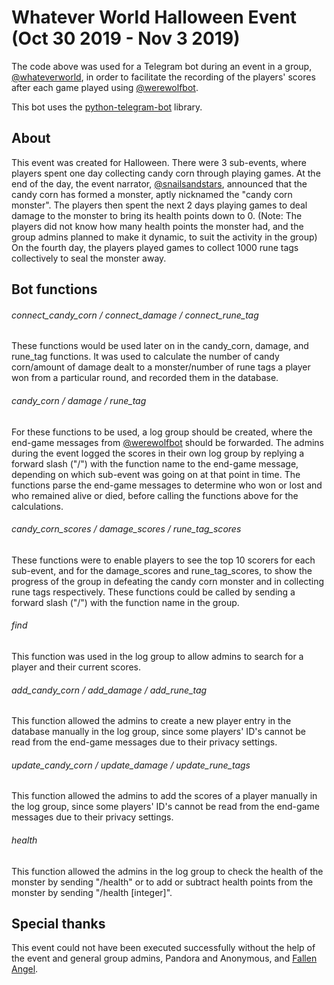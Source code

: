 # Whatever World Halloween Event (Oct 30 2019 - Nov 3 2019)
The code above was used for a Telegram bot during an event in a group, [@whateverworld](https://t.me/whateverworld), in order to facilitate the recording of the players' scores after each game played using [@werewolfbot](https://t.me/werewolfbot).

This bot uses the [python-telegram-bot](https://github.com/python-telegram-bot/python-telegram-bot) library.

## About
This event was created for Halloween. There were 3 sub-events, where players spent one day collecting candy corn through playing games. At the end of the day, the event narrator, [@snailsandstars](https://t.me/snailsandstars), announced that the candy corn has formed a monster, aptly nicknamed the "candy corn monster". The players then spent the next 2 days playing games to deal damage to the monster to bring its health points down to 0. (Note: The players did not know how many health points the monster had, and the group admins planned to make it dynamic, to suit the activity in the group) On the fourth day, the players played games to collect 1000 rune tags collectively to seal the monster away.

## Bot functions
###### connect_candy_corn / connect_damage / connect_rune_tag
These functions would be used later on in the candy_corn, damage, and rune_tag functions. It was used to calculate the number of candy corn/amount of damage dealt to a monster/number of rune tags a player won from a particular round, and recorded them in the database.

###### candy_corn / damage / rune_tag
For these functions to be used, a log group should be created, where the end-game messages from [@werewolfbot](https://t.me/werewolfbot) should be forwarded. The admins during the event logged the scores in their own log group by replying a forward slash ("/") with the function name to the end-game message, depending on which sub-event was going on at that point in time. The functions parse the end-game messages to determine who won or lost and who remained alive or died, before calling the functions above for the calculations.

###### candy_corn_scores / damage_scores / rune_tag_scores
These functions were to enable players to see the top 10 scorers for each sub-event, and for the damage_scores and rune_tag_scores, to show the progress of the group in defeating the candy corn monster and in collecting rune tags respectively. These functions could be called by sending a forward slash ("/") with the function name in the group.

###### find
This function was used in the log group to allow admins to search for a player and their current scores.

###### add_candy_corn / add_damage / add_rune_tag
This function allowed the admins to create a new player entry in the database manually in the log group, since some players' ID's cannot be read from the end-game messages due to their privacy settings.

###### update_candy_corn / update_damage / update_rune_tags
This function allowed the admins to add the scores of a player manually in the log group, since some players' ID's cannot be read from the end-game messages due to their privacy settings.

###### health
This function allowed the admins in the log group to check the health of the monster by sending "/health" or to add or subtract health points from the monster by sending "/health [integer]".

## Special thanks
This event could not have been executed successfully without the help of the event and general group admins, Pandora and Anonymous, and [Fallen Angel](https://t.me/maykurasaki). 
